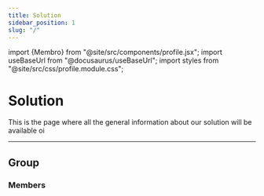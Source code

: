 ```yaml
---
title: Solution
sidebar_position: 1
slug: "/" 
---
```

import {Membro} from "@site/src/components/profile.jsx";
import useBaseUrl from "@docusaurus/useBaseUrl";
import styles from "@site/src/css/profile.module.css";

# Solution

This is the page where all the general information about our solution will be available oi

---
## Group

### Members
<div className={styles.profiles}>
    <Membro nome="Breno Santos" imagem={useBaseUrl("/img/integrantes/Breno.jpg")} linkedin="https://www.linkedin.com/in/breno-santos-0843131b8/"></Membro>
    <Membro nome="Isabelle Vasquez" imagem={useBaseUrl("/img/integrantes/Isabelle.png")} linkedin="https://www.linkedin.com/in/isabelle-beatriz-vasquez-oliveira-55a19626a/"></Membro>
    <Membro nome="Luiz Fernando" imagem={useBaseUrl("/img/integrantes/Luiz.jpg")} linkedin="https://www.linkedin.com/in/luiz-fernando-villaça-leão-930568271/"></Membro>
    <Membro nome="Gustavo Widman" imagem={useBaseUrl("/img/integrantes/Gustavo.png")} linkedin="https://www.linkedin.com/in/gustavo-widman/"></Membro>
    <Membro nome="Ivan Ferreira" imagem={useBaseUrl("/img/integrantes/Ivan.jpg")} linkedin="https://www.linkedin.com/in/naruto/"></Membro>
    <Membro nome="Eduardo Henrique" imagem={useBaseUrl("/img/integrantes/Eduardo.jpg")} linkedin="https://www.linkedin.com/in/eduardo-henrique-dos-santos-8b24451b8/"></Membro>
    <Membro nome="Gabrielle Mitoso" imagem={useBaseUrl("/img/integrantes/Mitoso.png")} linkedin="https://www.linkedin.com/in/gabrielle-mitoso-6253a219b/"></Membro>
    <Membro nome="Marco Rizzi" imagem={useBaseUrl("/img/integrantes/Rizzi.jpg")} linkedin="https://www.linkedin.com/in/marco-antonio-rizzi-620b56257/"></Membro>
</div>